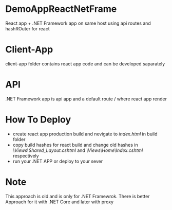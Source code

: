 # DemoAppReactNetFrame
React app + .NET Framework app on same host using api routes and hashROuter for react

# Client-App
client-app folder contains react app code and can be developed saparately 

# API 
.NET Framework app is api app and a default route / where react app render

# How To Deploy
- create react app production build and nevigate to *index.html* in build folder
- copy build hashes for react build and change old hashes in *\Views\Shared\_Layout.cshtml* and *\Views\Home\Index.cshtml* respectively
- run your .NET APP or deploy to your sever

# Note 
This approach is old and is only for .NET Framewrok. There is better Approach for it with .NET Core and later with proxy
